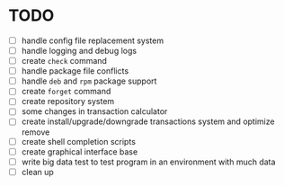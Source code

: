 
# TODO

- [ ] handle config file replacement system
- [ ] handle logging and debug logs
- [ ] create `check` command
- [ ] handle package file conflicts
- [ ] handle `deb` and `rpm` package support
- [ ] create `forget` command
- [ ] create repository system
- [ ] some changes in transaction calculator
- [ ] create install/upgrade/downgrade transactions system and optimize remove
- [ ] create shell completion scripts
- [ ] create graphical interface base
- [ ] write big data test to test program in an environment with much data
- [ ] clean up
